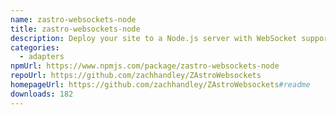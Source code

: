 ```yaml
---
name: zastro-websockets-node
title: zastro-websockets-node
description: Deploy your site to a Node.js server with WebSocket support
categories:
  - adapters
npmUrl: https://www.npmjs.com/package/zastro-websockets-node
repoUrl: https://github.com/zachhandley/ZAstroWebsockets
homepageUrl: https://github.com/zachhandley/ZAstroWebsockets#readme
downloads: 182
---
```

